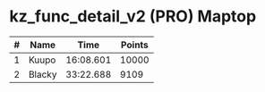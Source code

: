 # kz_func_detail_v2 (PRO) Maptop

|  # | Name | Time | Points |
|-------------- | -------------- | -------------- | -------------- | 
| 1 | Kuupo | 16:08.601 | 10000 | 
| 2 | Blacky | 33:22.688 | 9109 | 

